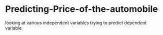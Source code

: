 # Predicting-Price-of-the-automobile
looking at various independent variables trying to predict dependent variable
